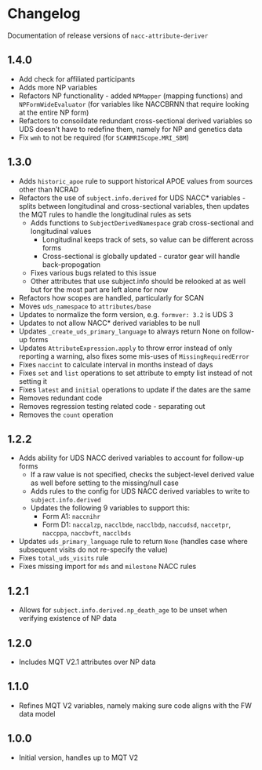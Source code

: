 # Changelog

Documentation of release versions of `nacc-attribute-deriver`

## 1.4.0

* Add check for affiliated participants
* Adds more NP variables
* Refactors NP functionality - added `NPMapper` (mapping functions) and `NPFormWideEvaluator` (for variables like NACCBRNN that require looking at the entire NP form)
* Refactors to consoildate redundant cross-sectional derived variables so UDS doesn't have to redefine them, namely for NP and genetics data
* Fix `wmh` to not be required (for `SCANMRIScope.MRI_SBM`)

## 1.3.0

* Adds `historic_apoe` rule to support historical APOE values from sources other than NCRAD
* Refactors the use of `subject.info.derived` for UDS NACC* variables - splits between longitudinal and cross-sectional variables, then updates the MQT rules to handle the longitudinal rules as sets
    * Adds functions to `SubjectDerivedNamespace` grab cross-sectional and longitudinal values
        * Longitudinal keeps track of sets, so value can be different across forms
        * Cross-sectional is globally updated - curator gear will handle back-propogation
    * Fixes various bugs related to this issue
    * Other attributes that use subject.info should be relooked at as well but for the most part are left alone for now
* Refactors how scopes are handled, particularly for SCAN
* Moves `uds_namespace` to `attributes/base`
* Updates to normalize the form version, e.g. `formver: 3.2` is UDS 3
* Updates to not allow NACC* derived variables to be null
* Updates `_create_uds_primary_language` to always return None on follow-up forms
* Updates `AttributeExpression.apply` to throw error instead of only reporting a warning, also fixes some mis-uses of `MissingRequiredError`
* Fixes `naccint` to calculate interval in months instead of days
* Fixes `set` and `list` operations to set attribute to empty list instead of not setting it
* Fixes `latest` and `initial` operations to update if the dates are the same
* Removes redundant code
* Removes regression testing related code - separating out
* Removes the `count` operation

## 1.2.2

* Adds ability for UDS NACC derived variables to account for follow-up forms
    * If a raw value is not specified, checks the subject-level derived value as well before setting to the missing/null case
    * Adds rules to the config for UDS NACC derived variables to write to `subject.info.derived`
    * Updates the following 9 variables to support this:
        * Form A1: `naccnihr`
        * Form D1: `naccalzp`, `nacclbde`, `nacclbdp`, `naccudsd`, `naccetpr`, `naccppa`, `naccbvft`, `nacclbds`
* Updates `uds_primary_language` rule to return `None` (handles case where subsequent visits do not re-specify the value)
* Fixes `total_uds_visits` rule
* Fixes missing import for `mds` and `milestone` NACC rules

## 1.2.1

* Allows for `subject.info.derived.np_death_age` to be unset when verifying existence of NP data

## 1.2.0

* Includes MQT V2.1 attributes over NP data

## 1.1.0

* Refines MQT V2 variables, namely making sure code aligns with the FW data model

## 1.0.0

* Initial version, handles up to MQT V2
